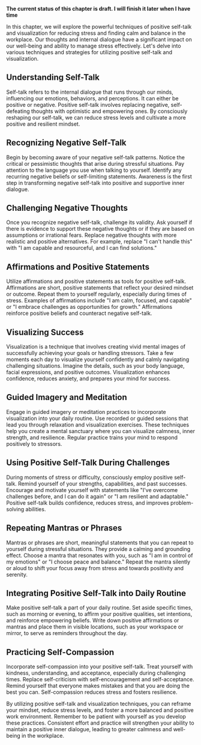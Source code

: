 **The current status of this chapter is draft. I will finish it later when I have time**

In this chapter, we will explore the powerful techniques of positive self-talk and visualization for reducing stress and finding calm and balance in the workplace. Our thoughts and internal dialogue have a significant impact on our well-being and ability to manage stress effectively. Let's delve into various techniques and strategies for utilizing positive self-talk and visualization.

Understanding Self-Talk
-----------------------

Self-talk refers to the internal dialogue that runs through our minds, influencing our emotions, behaviors, and perceptions. It can either be positive or negative. Positive self-talk involves replacing negative, self-defeating thoughts with optimistic and empowering ones. By consciously reshaping our self-talk, we can reduce stress levels and cultivate a more positive and resilient mindset.

Recognizing Negative Self-Talk
------------------------------

Begin by becoming aware of your negative self-talk patterns. Notice the critical or pessimistic thoughts that arise during stressful situations. Pay attention to the language you use when talking to yourself. Identify any recurring negative beliefs or self-limiting statements. Awareness is the first step in transforming negative self-talk into positive and supportive inner dialogue.

Challenging Negative Thoughts
-----------------------------

Once you recognize negative self-talk, challenge its validity. Ask yourself if there is evidence to support these negative thoughts or if they are based on assumptions or irrational fears. Replace negative thoughts with more realistic and positive alternatives. For example, replace "I can't handle this" with "I am capable and resourceful, and I can find solutions."

Affirmations and Positive Statements
------------------------------------

Utilize affirmations and positive statements as tools for positive self-talk. Affirmations are short, positive statements that reflect your desired mindset or outcome. Repeat them to yourself regularly, especially during times of stress. Examples of affirmations include "I am calm, focused, and capable" or "I embrace challenges as opportunities for growth." Affirmations reinforce positive beliefs and counteract negative self-talk.

Visualizing Success
-------------------

Visualization is a technique that involves creating vivid mental images of successfully achieving your goals or handling stressors. Take a few moments each day to visualize yourself confidently and calmly navigating challenging situations. Imagine the details, such as your body language, facial expressions, and positive outcomes. Visualization enhances confidence, reduces anxiety, and prepares your mind for success.

Guided Imagery and Meditation
-----------------------------

Engage in guided imagery or meditation practices to incorporate visualization into your daily routine. Use recorded or guided sessions that lead you through relaxation and visualization exercises. These techniques help you create a mental sanctuary where you can visualize calmness, inner strength, and resilience. Regular practice trains your mind to respond positively to stressors.

Using Positive Self-Talk During Challenges
------------------------------------------

During moments of stress or difficulty, consciously employ positive self-talk. Remind yourself of your strengths, capabilities, and past successes. Encourage and motivate yourself with statements like "I've overcome challenges before, and I can do it again" or "I am resilient and adaptable." Positive self-talk builds confidence, reduces stress, and improves problem-solving abilities.

Repeating Mantras or Phrases
----------------------------

Mantras or phrases are short, meaningful statements that you can repeat to yourself during stressful situations. They provide a calming and grounding effect. Choose a mantra that resonates with you, such as "I am in control of my emotions" or "I choose peace and balance." Repeat the mantra silently or aloud to shift your focus away from stress and towards positivity and serenity.

Integrating Positive Self-Talk into Daily Routine
-------------------------------------------------

Make positive self-talk a part of your daily routine. Set aside specific times, such as morning or evening, to affirm your positive qualities, set intentions, and reinforce empowering beliefs. Write down positive affirmations or mantras and place them in visible locations, such as your workspace or mirror, to serve as reminders throughout the day.

Practicing Self-Compassion
--------------------------

Incorporate self-compassion into your positive self-talk. Treat yourself with kindness, understanding, and acceptance, especially during challenging times. Replace self-criticism with self-encouragement and self-acceptance. Remind yourself that everyone makes mistakes and that you are doing the best you can. Self-compassion reduces stress and fosters resilience.

By utilizing positive self-talk and visualization techniques, you can reframe your mindset, reduce stress levels, and foster a more balanced and positive work environment. Remember to be patient with yourself as you develop these practices. Consistent effort and practice will strengthen your ability to maintain a positive inner dialogue, leading to greater calmness and well-being in the workplace.
